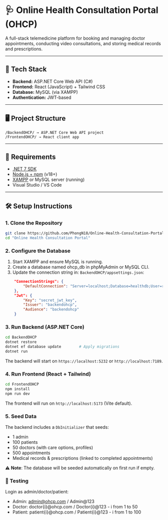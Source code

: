 # 🩺 Online Health Consultation Portal (OHCP)

A full-stack telemedicine platform for booking and managing doctor appointments, conducting video consultations, and storing medical records and prescriptions.

---

## 🚀 Tech Stack

- **Backend:** ASP.NET Core Web API (C#)
- **Frontend:** React (JavaScript) + Tailwind CSS
- **Database:** MySQL (via XAMPP)
- **Authentication:** JWT-based

---

## 🖥️ Project Structure

```
/BackendOHCP/ → ASP.NET Core Web API project
/FrontendOHCP/ → React client app
```

---

## 🔧 Requirements

- [.NET 7 SDK](https://dotnet.microsoft.com/en-us/download/dotnet/7.0)
- [Node.js + npm](https://nodejs.org/) (v18+)
- [XAMPP](https://www.apachefriends.org/) or MySQL server (running)
- Visual Studio / VS Code

---

## 🛠️ Setup Instructions

### 1. Clone the Repository

```bash
git clone https://github.com/PhongN18/Online-Health-Consultation-Portal.git
cd "Online Health Consultation Portal"
```

### 2. Configure the Database

1. Start XAMPP and ensure MySQL is running.
2. Create a database named ohcp_db in phpMyAdmin or MySQL CLI.
3. Update the connection string in:
   `BackendOHCP/appsettings.json`:

```json
    "ConnectionStrings": {
        "DefaultConnection": "Server=localhost;Database=healthdb;User=root;Password=;"
    },
    "Jwt": {
        "Key": "secret_jwt_key",
        "Issuer": "backendohcp",
        "Audience": "backendohcp"
    }
```

### 3. Run Backend (ASP.NET Core)

```bash
cd BackendOHCP
dotnet restore
dotnet ef database update        # Apply migrations
dotnet run
```

The backend will start on `https://localhost:5232` or `http://localhost:7189`.

### 4. Run Frontend (React + Tailwind)

```bash
cd FrontendOHCP
npm install
npm run dev
```

The frontend will run on `http://localhost:5173` (Vite default).

### 5. Seed Data

The backend includes a `DbInitializer` that seeds:

- 1 admin
- 100 patients
- 50 doctors (with care options, profiles)
- 500 appointments
- Medical records & prescriptions (linked to completed appointments)

⚠️ **Note**: The database will be seeded automatically on first run if empty.

### 🧪 Testing

Login as admin/doctor/patient:

* Admin: admin@ohcp.com / Admin@123
* Doctor: doctor{i}@ohcp.com / Doctor{i}@123 - i from 1 to 50
* Patient: patient{i}@ohcp.com / Patient{i}@123 - i from 1 to 100
